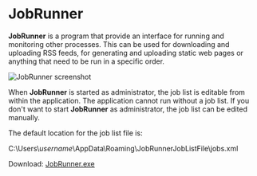 # JobRunner
**JobRunner** is a program that provide an interface for running and monitoring other processes. This can be used for downloading and uploading RSS feeds, for generating and uploading static web pages or anything that need to be run in a specific order.

![JobRunner screenshot](http://imghost.winsoft.se/upload/629871558972976jobrunner.jpg "JobRunner screenshot")

When **JobRunner** is started as administrator, the job list is editable from within the application. The application cannot run without a job list. If you don't want to start **JobRunner** as administrator, the job list can be edited manually.

The default location for the job list file is:

C:\Users\\*username*\AppData\Roaming\JobRunnerJobListFile\jobs.xml

Download: [JobRunner.exe](http://winsoft.se/files/JobRunner.exe)
